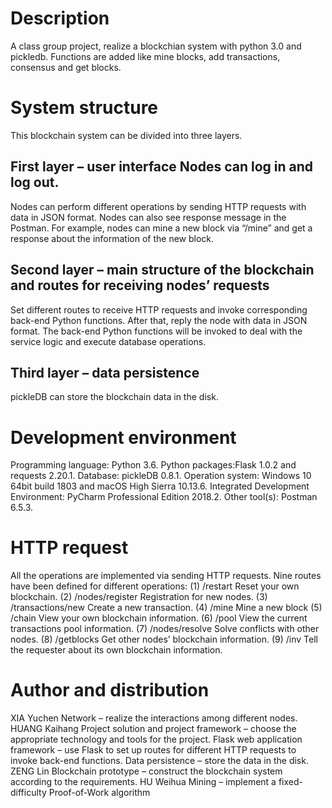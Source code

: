 # Description
A class group project, realize a blockchian system with python 3.0 and pickledb. Functions are added like mine blocks, add transactions,  consensus and get blocks. 

# System structure
This blockchain system can be divided into three layers. 
## First layer – user interface	Nodes can log in and log out.	
Nodes can perform different operations by sending HTTP requests with data in JSON format. Nodes can also see response message in the Postman. For example, nodes can mine a new block via “/mine” and get a response about the information of the new block.
## Second layer – main structure of the blockchain and routes for receiving nodes’ requests	
Set different routes to receive HTTP requests and invoke corresponding back-end Python functions. After that, reply the node with data in JSON format. The back-end Python functions will be invoked to deal with the service logic and execute database operations.
## Third layer – data persistence	
pickleDB can store the blockchain data in the disk.

# Development environment
Programming language: Python 3.6.
Python packages:Flask 1.0.2 and requests 2.20.1.
Database: pickleDB 0.8.1.
Operation system: Windows 10 64bit build 1803 and macOS High Sierra 10.13.6.
Integrated Development Environment: PyCharm Professional Edition 2018.2.
Other tool(s): Postman 6.5.3.

# HTTP request
All the operations are implemented via sending HTTP requests. Nine routes have been defined for different operations:
(1) /restart	Reset your own blockchain.
(2) /nodes/register	Registration for new nodes.
(3) /transactions/new	Create a new transaction.
(4) /mine	Mine a new block
(5) /chain	View your own blockchain information.
(6) /pool	View the current transactions pool information.
(7) /nodes/resolve	Solve conflicts with other nodes.
(8) /getblocks	Get other nodes’ blockchain information.
(9) /inv	Tell the requester about its own blockchain information. 

# Author and distribution
XIA Yuchen
Network – realize the interactions among different nodes.
HUANG Kaihang
Project solution and project framework – choose the appropriate technology and tools for the project.
Flask web application framework – use Flask to set up routes for different HTTP requests to invoke back-end functions.
Data persistence – store the data in the disk.
ZENG Lin
Blockchain prototype – construct the blockchain system according to the requirements.
HU Weihua
Mining – implement a fixed-difficulty Proof-of-Work algorithm
